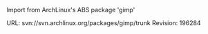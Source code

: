 Import from ArchLinux's ABS package 'gimp'

URL: svn://svn.archlinux.org/packages/gimp/trunk
Revision: 196284
